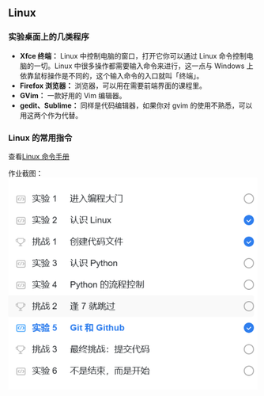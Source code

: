 ## Linux
### 实验桌面上的几类程序
- **Xfce 终端：** Linux 中控制电脑的窗口，打开它你可以通过 Linux 命令控制电脑的一切。Linux 中很多操作都需要输入命令来进行，这一点与 Windows 上依靠鼠标操作是不同的，这个输入命令的入口就叫「终端」。
- **Firefox 浏览器：** 浏览器，可以用在需要前端界面的课程里。
- **GVim：** 一款好用的 Vim 编辑器。
- **gedit、Sublime：** 同样是代码编辑器，如果你对 gvim 的使用不熟悉，可以用这两个作为代替。

### Linux 的常用指令
查看[Linux 命令手册](https://www.runoob.com/linux/linux-command-manual.html)

作业截图：
![作业截图](1.png)
